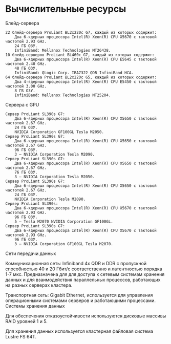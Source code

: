 Вычислительные ресурсы
==================

Блейд-сервера

    22 блейд-сервера ProLiant BL2x220c G7, каждый из которых содержит:
        Два 6-ядерных процессора Intel(R) Xeon(R) CPU X5670 с тактовой частотой 2.93 GHz.
        24 ГБ ОЗУ.
        InfiniBand: Mellanox Technologies MT26438.
    10 блейд-серверов ProLiant BL460c G7, каждый из которых содержит:
        Два 6-ядерных процессора Intel(R) Xeon(R) CPU E5645 с тактовой частотой 2.40 GHz.
        48 ГБ ОЗУ.
        InfiniBand: QLogic Corp. IBA7322 QDR InfiniBand HCA.
    64 блейд-сервера ProLiant BL2x220c G5, каждый из которых содержит:
        Два 4-ядерных процессора Intel(R) Xeon(R) CPU E5450 с тактовой частотой 3.00 GHz.
        8 ГБ ОЗУ.
        InfiniBand: Mellanox Technologies MT25204.

Сервера с GPU

    Сервер ProLiant SL390s G7:
        Два 6-ядерных процессора Intel(R) Xeon(R) CPU X5650 с тактовой частотой 2.67 GHz.
        24 ГБ ОЗУ.
        NVIDIA Corporation GF100GL Tesla M2050.
    Сервер ProLiant SL390s G7:
        Два 6-ядерных процессора Intel(R) Xeon(R) CPU X5650 с тактовой частотой 2.67 GHz.
        96 ГБ ОЗУ.
        3 — NVIDIA Corporation Tesla M2090.
    Сервер ProLiant SL390s G7:
        Два 6-ядерных процессора Intel(R) Xeon(R) CPU X5650 с тактовой частотой 2.67 GHz.
        76 ГБ ОЗУ.
        3 — NVIDIA Corporation Tesla M2050.
    Сервер ProLiant SL390s G7:
        Два 6-ядерных процессора Intel(R) Xeon(R) CPU X5650 с тактовой частотой 2.67 GHz.
        24 ГБ ОЗУ.
        NVIDIA Corporation Tesla M2090.
    Сервер ProLiant SL390s:
        Два 6-ядерных процессора Intel(R) Xeon(R) CPU X5670 с тактовой частотой 2.93 GHz.
        96 ГБ ОЗУ.
        5 — Tesla M2070 NVIDIA Corporation GF100GL.
    Сервер ProLiant SL390s G7:
        Два 6-ядерных процессора Intel(R) Xeon(R) CPU X5670 с тактовой частотой 2.93 GHz.
        96 ГБ ОЗУ.
        3 — NVIDIA Corporation GF100GL Tesla M2070.

Cети передачи данных

Коммуникационная сеть: Infiniband 4x QDR и DDR с пропускной способностью 40 и 20 Гбит/с соответственно и латентностью порядка 1-7 мкс. Предназначена для для доступа к сетевым системам хранения данных и для взаимодействия параллельных процессов, работающих на разных серверах кластера.

Транспортная сеть: Gigabit Ethernet, используется для управления операционными системами серверов и работающими процессами.
Системы хранения данных

Для обеспечения отказоустойчивости используются дисковые массивы RAID уровней 1 и 5.

Для хранения данных используется кластерная файловая система Lustre FS 64T.


